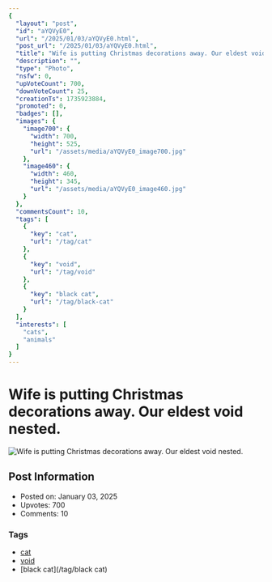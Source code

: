 ```yaml
---
{
  "layout": "post",
  "id": "aYQVyE0",
  "url": "/2025/01/03/aYQVyE0.html",
  "post_url": "/2025/01/03/aYQVyE0.html",
  "title": "Wife is putting Christmas decorations away. Our eldest void nested.",
  "description": "",
  "type": "Photo",
  "nsfw": 0,
  "upVoteCount": 700,
  "downVoteCount": 25,
  "creationTs": 1735923884,
  "promoted": 0,
  "badges": [],
  "images": {
    "image700": {
      "width": 700,
      "height": 525,
      "url": "/assets/media/aYQVyE0_image700.jpg"
    },
    "image460": {
      "width": 460,
      "height": 345,
      "url": "/assets/media/aYQVyE0_image460.jpg"
    }
  },
  "commentsCount": 10,
  "tags": [
    {
      "key": "cat",
      "url": "/tag/cat"
    },
    {
      "key": "void",
      "url": "/tag/void"
    },
    {
      "key": "black cat",
      "url": "/tag/black-cat"
    }
  ],
  "interests": [
    "cats",
    "animals"
  ]
}
---
```


# Wife is putting Christmas decorations away. Our eldest void nested.

![Wife is putting Christmas decorations away. Our eldest void nested.](/assets/media/aYQVyE0_image700.jpg)

## Post Information

- Posted on: January 03, 2025
- Upvotes: 700
- Comments: 10

### Tags

- [cat](/tag/cat)
- [void](/tag/void)
- [black cat](/tag/black cat)
